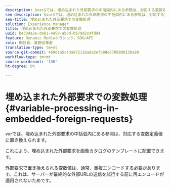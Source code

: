 ```yaml
---
description: $var$では、埋め込まれた外部要求の中括弧内にある参照は、対応する変数定義値に置き換えられます。
seo-description: $var$では、埋め込まれた外部要求の中括弧内にある参照は、対応する変数定義値に置き換えられます。
seo-title: 埋め込まれた外部要求での変数処理
solution: Experience Manager
title: 埋め込まれた外部要求での変数処理
uuid: b4334a2e-dab1-4458-ab3d-bb79d2c4fdd4
feature: Dynamic Mediaクラシック，SDK/API
role: 開発者、業務従事者
translation-type: tm+mt
source-git-commit: 469d1a5c43a972116a8a2efb0de5708800130a99
workflow-type: tm+mt
source-wordcount: '130'
ht-degree: 0%

---
```



# 埋め込まれた外部要求での変数処理{#variable-processing-in-embedded-foreign-requests}

$var$では、埋め込まれた外部要求の中括弧内にある参照は、対応する変数定義値に置き換えられます。

これにより、埋め込まれた外部要求を画像カタログのテンプレートに配置できます。

外部要求で置き換えられる変数値は、通常、重複エンコードする必要があります。これは、サーバーが最終的な外部URLの送信を試行する前に再エンコードが適用されないためです。
